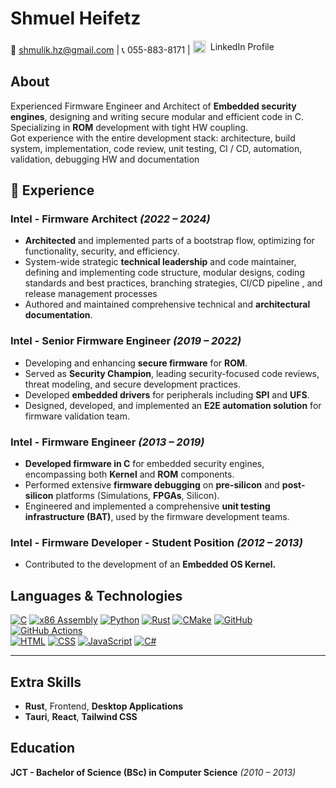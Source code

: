 # **Shmuel Heifetz**

📧 [shmulik.hz@gmail.com](mailto:shmulik.hz@gmail.com) | 📞 055-883-8171 | <a href="https://linkedin.com/in/shmuel-heifetz-62a8a588" style="display: inline-flex; align-items: center; gap: 8px; text-decoration: none;">
<img src="https://cdn.jsdelivr.net/gh/devicons/devicon/icons/linkedin/linkedin-original.svg" alt="LinkedIn" width="20"/>
<span>LinkedIn Profile</span>
</a>

## **About**

Experienced Firmware Engineer and Architect of **Embedded security engines**,
designing and writing secure modular and efficient code in C.<br/>
Specializing in **ROM** development with tight HW coupling.<br/>
Got experience with the entire development stack: architecture, build system,
implementation, code review, unit testing, CI / CD, automation, validation,
debugging HW and documentation

## **💼 Experience**

### Intel - **Firmware Architect** _(2022 – 2024)_

- **Architected** and implemented parts of a bootstrap flow, optimizing for
  functionality, security, and efficiency.
- System-wide strategic **technical leadership** and code maintainer, defining
  and implementing code structure, modular designs, coding standards and
  best practices, branching strategies, CI/CD pipeline , and release
  management processes
- Authored and maintained comprehensive technical and **architectural documentation**.

### Intel - **Senior Firmware Engineer** _(2019 – 2022)_

- Developing and enhancing **secure firmware** for **ROM**.
- Served as **Security Champion**, leading security-focused code reviews, threat modeling, and secure development practices.
- Developed **embedded drivers** for peripherals including **SPI** and **UFS**.
- Designed, developed, and implemented an **E2E automation solution** for firmware validation team.

### Intel - **Firmware Engineer** _(2013 – 2019)_

- **Developed firmware in C** for embedded security engines, encompassing both **Kernel** and **ROM** components.
- Performed extensive **firmware debugging** on **pre-silicon** and **post-silicon** platforms (Simulations, **FPGAs**, Silicon).
- Engineered and implemented a comprehensive **unit testing infrastructure (BAT)**, used by the firmware development teams.

### Intel - **Firmware Developer - Student Position** _(2012 – 2013)_

- Contributed to the development of an **Embedded OS Kernel.**

## **Languages & Technologies**

[![C](https://img.shields.io/badge/C-00599C?logo=c&logoColor=white)]()
[![x86 Assembly](https://img.shields.io/badge/x86-Assembly-blue)]()
[![Python](https://img.shields.io/badge/Python-3776AB?logo=python&logoColor=white)]()
[![Rust](https://img.shields.io/badge/Rust-000000?logo=rust&logoColor=white)]()
[![CMake](https://img.shields.io/badge/CMake-064F8C?logo=cmake&logoColor=white)]() [![GitHub](https://img.shields.io/badge/GitHub-181717?logo=github&logoColor=white)]() [![GitHub Actions](https://img.shields.io/badge/GitHub_Actions-2088FF?logo=githubactions&logoColor=white)]()<br/>
[![HTML](https://img.shields.io/badge/HTML-E34F26?logo=html5&logoColor=white)]()
[![CSS](https://img.shields.io/badge/CSS-1572B6?logo=css3&logoColor=white)]()
[![JavaScript](https://img.shields.io/badge/JavaScript-F7DF1E?logo=javascript&logoColor=black)]()
[![C#](https://img.shields.io/badge/C%23-239120?logo=csharp&logoColor=white)]()

---

## **Extra Skills**

- **Rust**, Frontend, **Desktop Applications**
- **Tauri**, **React**, **Tailwind CSS**

## **Education**

**JCT - Bachelor of Science (BSc) in Computer Science** _(2010 – 2013)_
